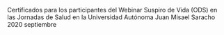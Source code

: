 Certificados para los participantes del Webinar Suspiro de Vida (ODS) en las Jornadas de Salud en la Universidad Autónoma Juan Misael Saracho 2020 septiembre
